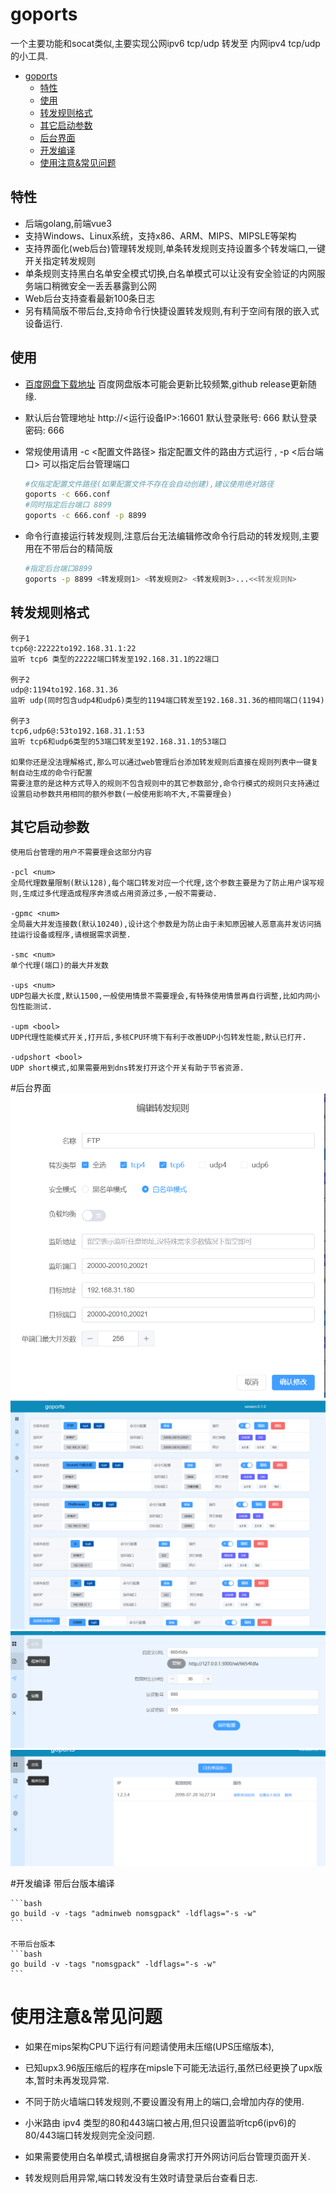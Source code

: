 # goports 
 

一个主要功能和socat类似,主要实现公网ipv6 tcp/udp 转发至 内网ipv4 tcp/udp 的小工具.

<!-- TOC -->
- [goports](#goports)
  - [特性](#特性)
  - [使用](#使用)
  - [转发规则格式](#转发规则格式)
  - [其它启动参数](#其它启动参数)
  - [后台界面](#后台界面)
  - [开发编译](#开发编译)
  - [使用注意&常见问题](#使用注意&常见问题)
<!-- /TOC -->


## 特性

- 后端golang,前端vue3
- 支持Windows、Linux系统，支持x86、ARM、MIPS、MIPSLE等架构
- 支持界面化(web后台)管理转发规则,单条转发规则支持设置多个转发端口,一键开关指定转发规则
- 单条规则支持黑白名单安全模式切换,白名单模式可以让没有安全验证的内网服务端口稍微安全一丢丢暴露到公网
- Web后台支持查看最新100条日志
- 另有精简版不带后台,支持命令行快捷设置转发规则,有利于空间有限的嵌入式设备运行.


## 使用

- [百度网盘下载地址](https://pan.baidu.com/s/1NfumD9XjYU3OTeVmbu6vOQ?pwd=6666)
    百度网盘版本可能会更新比较频繁,github release更新随缘.
- 默认后台管理地址 http://<运行设备IP>:16601
  默认登录账号: 666
  默认登录密码: 666

- 常规使用请用 -c <配置文件路径> 指定配置文件的路由方式运行 , -p <后台端口> 可以指定后台管理端口
    ```bash
    #仅指定配置文件路径(如果配置文件不存在会自动创建),建议使用绝对路径
    goports -c 666.conf
    #同时指定后台端口 8899
    goports -c 666.conf -p 8899
    ```

- 命令行直接运行转发规则,注意后台无法编辑修改命令行启动的转发规则,主要用在不带后台的精简版
    ```bash
    #指定后台端口8899 
    goports -p 8899 <转发规则1> <转发规则2> <转发规则3>...<<转发规则N>
    ```

## 转发规则格式
    例子1
    tcp6@:22222to192.168.31.1:22
    监听 tcp6 类型的22222端口转发至192.168.31.1的22端口

    例子2
    udp@:1194to192.168.31.36
    监听 udp(同时包含udp4和udp6)类型的1194端口转发至192.168.31.36的相同端口(1194)

    例子3
    tcp6,udp6@:53to192.168.31.1:53
    监听 tcp6和udp6类型的53端口转发至192.168.31.1的53端口

    如果你还是没法理解格式,那么可以通过web管理后台添加转发规则后直接在规则列表中一键复制自动生成的命令行配置
    需要注意的是这种方式导入的规则不包含规则中的其它参数部分,命令行模式的规则只支持通过设置启动参数共用相同的额外参数(一般使用影响不大,不需要理会)

## 其它启动参数
    使用后台管理的用户不需要理会这部分内容

    -pcl <num>  
    全局代理数量限制(默认128),每个端口转发对应一个代理,这个参数主要是为了防止用户误写规则,生成过多代理造成程序奔溃或占用资源过多,一般不需要动. 

    -gpmc <num>
    全局最大并发连接数(默认10240),设计这个参数是为防止由于未知原因被人恶意高并发访问搞挂运行设备或程序,请根据需求调整.

    -smc <num>
    单个代理(端口)的最大并发数

    -ups <num>
    UDP包最大长度,默认1500,一般使用情景不需要理会,有特殊使用情景再自行调整,比如内网小包性能测试.

    -upm <bool>
    UDP代理性能模式开关,打开后,多核CPU环境下有利于改善UDP小包转发性能,默认已打开.

    -udpshort <bool>
    UDP short模式,如果需要用到dns转发打开这个开关有助于节省资源.






#后台界面
![规则设置](./previews/relayruleset.png)
![规则列表](./previews/relayrules.png)
![](./previews/whitelistset.png)
![](./previews/whitelist.png)


#开发编译
    带后台版本编译

    ```bash
    go build -v -tags "adminweb nomsgpack" -ldflags="-s -w"
    ```

    不带后台版本
    ```bash
    go build -v -tags "nomsgpack" -ldflags="-s -w"
    ```






# 使用注意&常见问题
 - 如果在mips架构CPU下运行有问题请使用未压缩(UPS压缩版本),
 - 已知upx3.96版压缩后的程序在mipsle下可能无法运行,虽然已经更换了upx版本,暂时未再发现异常.

 - 不同于防火墙端口转发规则,不要设置没有用上的端口,会增加内存的使用.

 - 小米路由 ipv4 类型的80和443端口被占用,但只设置监听tcp6(ipv6)的80/443端口转发规则完全没问题.

 - 如果需要使用白名单模式,请根据自身需求打开外网访问后台管理页面开关.

 - 转发规则启用异常,端口转发没有生效时请登录后台查看日志.

